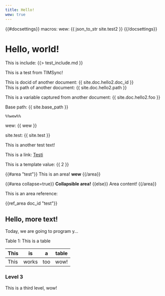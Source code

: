 ```yaml
---
title: Hello!
wew: true
---
```


{{#docsettings}}
macros:
  wew: {{ json_to_str site.test2 }} 
{{/docsettings}}

# Hello, world!

This is include: {{> test_include.md }}

This is a test from TIMSync!

This is docid of another document: {{ site.doc.hello2.doc_id }}  
This is path of another document: {{ site.doc.hello2.path }}

This is a variable captured from another document: {{ site.doc.hello2.foo }}

Base path: {{ site.base_path }}

```
%%wew%%
```

wew: {{ wew }}

site.test: {{ site.test }}

This is another test text!

This is a link: [Testi](test_other_file)

This is a template value: {{ 2 }}

{{#area "test"}}
This is an area!
**wew**
{{/area}}

{{#area collapse=true}}
**Collapsible area!**
{{else}}
Area content!
{{/area}}

This is an area reference:

{{ref_area doc_id "test"}}

## Hello, more text!

Today, we are going to program y...

Table 1: This is a table

| This | is    | a   | table |
|------|-------|-----|-------|
| This | works | too | wow!  |

### Level 3

This is a third level, wow!